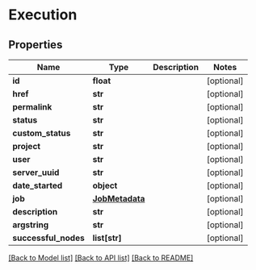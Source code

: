 # Execution

## Properties
Name | Type | Description | Notes
------------ | ------------- | ------------- | -------------
**id** | **float** |  | [optional] 
**href** | **str** |  | [optional] 
**permalink** | **str** |  | [optional] 
**status** | **str** |  | [optional] 
**custom_status** | **str** |  | [optional] 
**project** | **str** |  | [optional] 
**user** | **str** |  | [optional] 
**server_uuid** | **str** |  | [optional] 
**date_started** | **object** |  | [optional] 
**job** | [**JobMetadata**](JobMetadata.md) |  | [optional] 
**description** | **str** |  | [optional] 
**argstring** | **str** |  | [optional] 
**successful_nodes** | **list[str]** |  | [optional] 

[[Back to Model list]](../README.md#documentation-for-models) [[Back to API list]](../README.md#documentation-for-api-endpoints) [[Back to README]](../README.md)


